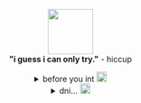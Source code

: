
<p align="center">
  <img src="https://graphic.neocities.org/Tumblr_l_447426053964358.gif" width="80" alt=""><br>
  <b>"i guess i can only try."</b> - hiccup <br>

  <!-- first toggle -->
  <details>
    <summary align="center">before you int 
      <img src="https://pixels.crd.co/assets/images/gallery13/72d52a47.gif?v=29416114" width="18" alt="">
    </summary>
    <div align="center">
      i am a minooor <br>
      i make dirty/flirtious jokes a lot if you're ok with that :3 <br>
      i make many references to popular trends/memes i hope you get them or else i'll sound schizo /j <br>
      im super duper friendly! i'll have a convo with you if you want, or we can just sit together◝(ᵔᗜᵔ)◜<br>
      <br>
      uh wip<br>
    </div>
  </details>

  <!-- second toggle -->
  <details>
    <summary align="center">dni...
      <img src="https://pixels.crd.co/assets/images/gallery13/72d52a47.gif?v=29416114" width="18" alt="">
    </summary>
        <div align="center">
habbi<br>
basic crit ykyk<br>
